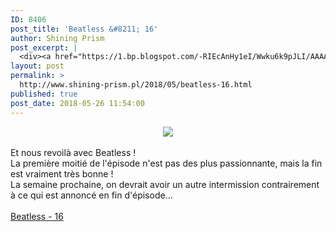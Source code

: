 ```yaml
---
ID: 8406
post_title: 'Beatless &#8211; 16'
author: Shining Prism
post_excerpt: |
  <div><a href="https://1.bp.blogspot.com/-RIEcAnHy1eI/Wwku6k9pJLI/AAAAAAAAB34/dAYFwnaCiYEAJUZDB-Mtj2070u8oz6IpgCLcBGAs/s1600/Beatless%2B-%2B19.png"><img border="0" src="https://1.bp.blogspot.com/-RIEcAnHy1eI/Wwku6k9pJLI/AAAAAAAAB34/dAYFwnaCiYEAJUZDB-Mtj2070u8oz6IpgCLcBGAs/s1600/Beatless%2B-%2B19.png"></a></div><br>Et nous revoil&agrave; avec Beatless !<br>La premi&egrave;re moiti&eacute; de l'&eacute;pisode n'est pas des plus passionnante, mais la fin est vraiment tr&egrave;s bonne !<br>La semaine prochaine, on devrait avoir un autre intermission contrairement &agrave; ce qui est annonc&eacute; en fin d'&eacute;pisode...<br><br><a href="http://jheberg.net/captcha/shining-prism-beatless-16/">Beatless - 16</a>
layout: post
permalink: >
  http://www.shining-prism.pl/2018/05/beatless-16.html
published: true
post_date: 2018-05-26 11:54:00
---
```

<div class="separator" style="clear: both; text-align: center;"><a href="https://1.bp.blogspot.com/-RIEcAnHy1eI/Wwku6k9pJLI/AAAAAAAAB34/dAYFwnaCiYEAJUZDB-Mtj2070u8oz6IpgCLcBGAs/s1600/Beatless%2B-%2B19.png" imageanchor="1" style="margin-left: 1em; margin-right: 1em;"><img border="0" data-original-height="720" data-original-width="1280" src="https://united-subs.dearclouds.com/wp-content/uploads/2018/05/6fa7e3d41598c42f78d127b75304c508.jpg" /></a></div><br />Et nous revoilà avec Beatless !<br />La première moitié de l'épisode n'est pas des plus passionnante, mais la fin est vraiment très bonne !<br />La semaine prochaine, on devrait avoir un autre intermission contrairement à ce qui est annoncé en fin d'épisode...<br /><br /><a href="http://jheberg.net/captcha/shining-prism-beatless-16/">Beatless - 16</a>